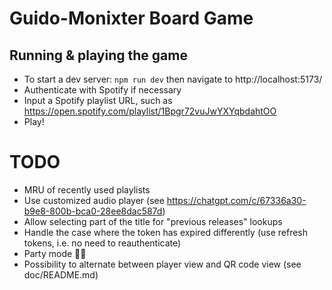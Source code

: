 # Guido-Monixter Board Game

## Running & playing the game

- To start a dev server: `npm run dev` then navigate to http://localhost:5173/
- Authenticate with Spotify if necessary
- Input a Spotify playlist URL, such as https://open.spotify.com/playlist/1Bpgr72vuJwYXYqbdahtOO
- Play!

# TODO

- MRU of recently used playlists
- Use customized audio player (see https://chatgpt.com/c/67336a30-b9e8-800b-bca0-28ee8dac587d)
- Allow selecting part of the title for "previous releases" lookups
- Handle the case where the token has expired differently (use refresh tokens, i.e. no need to reauthenticate)
- Party mode 🕺🏻
- Possibility to alternate between player view and QR code view (see doc/README.md)
